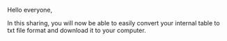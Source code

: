 Hello everyone,

In this sharing, you will now be able to easily convert your internal table to txt file format and download it to your computer.
